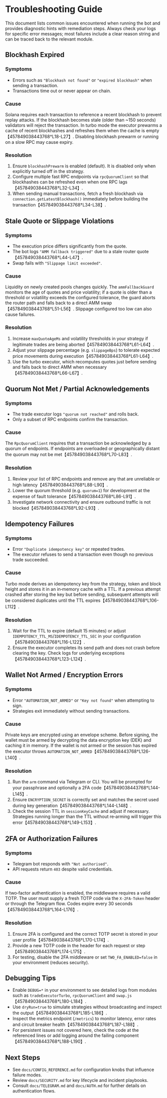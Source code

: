 # Troubleshooting Guide

This document lists common issues encountered when running the bot and provides diagnostic hints with remediation steps.  Always check your logs for specific error messages; most failures include a clear reason string and can be traced back to the relevant module.

## Blockhash Expired

### Symptoms

- Errors such as `"Blockhash not found"` or `"expired blockhash"` when sending a transaction.
- Transactions time out or never appear on chain.

### Cause

Solana requires each transaction to reference a recent blockhash to prevent replay attacks.  If the blockhash becomes stale (older than ~150 seconds) validators will reject the transaction.  In turbo mode the executor prewarms a cache of recent blockhashes and refreshes them when the cache is empty【457849038443768†L18-L27】.  Disabling blockhash prewarm or running on a slow RPC may cause expiry.

### Resolution

1. Ensure `blockhashPrewarm` is enabled (default).  It is disabled only when explicitly turned off in the strategy.
2. Configure multiple fast RPC endpoints via `rpcQuorumClient` so that blockhashes can be refreshed even when one RPC lags【457849038443768†L32-L34】.
3. When sending manual transactions, fetch a fresh blockhash via `connection.getLatestBlockhash()` immediately before building the transaction【457849038443768†L34-L38】.

## Stale Quote or Slippage Violations

### Symptoms

- The execution price differs significantly from the quote.
- The bot logs `"AMM fallback triggered"` due to a stale router quote【457849038443768†L44-L47】.
- Swap fails with `"Slippage limit exceeded"`.

### Cause

Liquidity on newly created pools changes quickly.  The `ammFallbackGuard` monitors the age of quotes and price volatility; if a quote is older than a threshold or volatility exceeds the configured tolerance, the guard aborts the router path and falls back to a direct AMM swap【457849038443768†L51-L56】.  Slippage configured too low can also cause failures.

### Resolution

1. Increase `maxQuoteAgeMs` and volatility thresholds in your strategy if legitimate trades are being aborted【457849038443768†L61-L64】.
2. Adjust your slippage percentage (e.g. `slippageBps`) to tolerate expected price movements during execution【457849038443768†L61-L64】.
3. Use the turbo executor, which recomputes quotes just before sending and falls back to direct AMM when necessary【457849038443768†L66-L67】.

## Quorum Not Met / Partial Acknowledgements

### Symptoms

- The trade executor logs `"quorum not reached"` and rolls back.
- Only a subset of RPC endpoints confirm the transaction.

### Cause

The `RpcQuorumClient` requires that a transaction be acknowledged by a quorum of endpoints.  If endpoints are overloaded or geographically distant the quorum may not be met【457849038443768†L70-L83】.

### Resolution

1. Review your list of RPC endpoints and remove any that are unreliable or high latency【457849038443768†L88-L90】.
2. Lower the quorum threshold (e.g. `quorum=1`) for development at the expense of fault tolerance【457849038443768†L86-L91】.
3. Investigate network connectivity and ensure outbound traffic is not blocked【457849038443768†L92-L93】.

## Idempotency Failures

### Symptoms

- Error `"Duplicate idempotency key"` or repeated trades.
- The executor refuses to send a transaction even though no previous trade succeeded.

### Cause

Turbo mode derives an idempotency key from the strategy, token and block height and stores it in an in‑memory cache with a TTL.  If a previous attempt crashed after storing the key but before sending, subsequent attempts will be considered duplicates until the TTL expires【457849038443768†L106-L112】.

### Resolution

1. Wait for the TTL to expire (default 15 minutes) or adjust `IDEMPOTENCY_TTL_MS`/`IDEMPOTENCY_TTL_SEC` in your configuration【457849038443768†L116-L122】.
2. Ensure the executor completes its send path and does not crash before clearing the key.  Check logs for underlying exceptions【457849038443768†L123-L124】.

## Wallet Not Armed / Encryption Errors

### Symptoms

- Error `"AUTOMATION_NOT_ARMED"` or `"Key not found"` when attempting to sign.
- Strategies exit immediately without sending transactions.

### Cause

Private keys are encrypted using an envelope scheme.  Before signing, the wallet must be armed by decrypting the data encryption key (DEK) and caching it in memory.  If the wallet is not armed or the session has expired the executor throws `AUTOMATION_NOT_ARMED`【457849038443768†L126-L140】.

### Resolution

1. Run the `arm` command via Telegram or CLI.  You will be prompted for your passphrase and optionally a 2FA code【457849038443768†L144-L145】.
2. Ensure `ENCRYPTION_SECRET` is correctly set and matches the secret used during key generation【457849038443768†L144-L148】.
3. Check the session TTL in `sessionKeyCache` and adjust if necessary.  Strategies running longer than the TTL without re‑arming will trigger this error【457849038443768†L149-L153】.

## 2FA or Authorization Failures

### Symptoms

- Telegram bot responds with `"Not authorised"`.
- API requests return `403` despite valid credentials.

### Cause

If two‑factor authentication is enabled, the middleware requires a valid TOTP.  The user must supply a fresh TOTP code via the `X-2FA-Token` header or through the Telegram flow.  Codes expire every 30 seconds【457849038443768†L164-L176】.

### Resolution

1. Ensure 2FA is configured and the correct TOTP secret is stored in your user profile【457849038443768†L170-L174】.
2. Provide a new TOTP code in the header for each request or step【457849038443768†L174-L175】.
3. For testing, disable the 2FA middleware or set `TWO_FA_ENABLED=false` in your environment (reduces security).

## Debugging Tips

- Enable `DEBUG=*` in your environment to see detailed logs from modules such as `tradeExecutorTurbo`, `rpcQuorumClient` and `swap.js`【457849038443768†L180-L184】.
- Use `dryRun=true` to simulate strategies without broadcasting and inspect the output【457849038443768†L185-L186】.
- Inspect the metrics endpoint (`/metrics`) to monitor latency, error rates and circuit breaker health【457849038443768†L187-L188】.
- For persistent issues not covered here, check the code at the referenced lines or add logging around the failing component【457849038443768†L188-L190】.

## Next Steps

* See `docs/CONFIG_REFERENCE.md` for configuration knobs that influence failure modes.
* Review `docs/SECURITY.md` for key lifecycle and incident playbooks.
* Consult `docs/TELEGRAM.md` and `docs/AUTH.md` for further details on authentication flows.